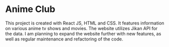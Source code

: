 # Anime Club

This project is created with React JS, HTML and CSS. It features information on various anime tv shows and movies. The website utilizes Jikan API for the data. I am planning to expand the website further with new features, as well as regular maintenance and refactoring of the code.
